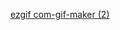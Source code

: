 [ezgif com-gif-maker (2)](https://user-images.githubusercontent.com/5785670/210124854-7c28b5b6-45b8-4b9b-8bb7-25405fe83cc4.gif)
